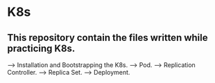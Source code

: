 # K8s
## This repository contain the files written while practicing K8s.
--> Installation and Bootstrapping the K8s.
--> Pod.
--> Replication Controller.
--> Replica Set.
--> Deployment.
